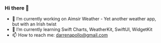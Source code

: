 ### Hi there 👋

- 🔭 I’m currently working on Aimsir Weather - Yet another weather app, but with an Irish twist
- 🌱 I’m currently learning Swift Charts, WeatherKit, SwiftUI, WidgetKit
- 📫 How to reach me: darrenapollo@gmail.com

<!--
**darrenapollo/darrenapollo** is a ✨ _special_ ✨ repository because its `README.md` (this file) appears on your GitHub profile.

Here are some ideas to get you started:

- 🔭 I’m currently working on ...
- 🌱 I’m currently learning ...
- 👯 I’m looking to collaborate on ...
- 🤔 I’m looking for help with ...
- 💬 Ask me about ...
- 📫 How to reach me: ...
- 😄 Pronouns: ...
- ⚡ Fun fact: ...
-->
